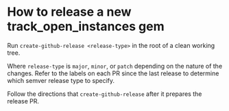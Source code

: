 # How to release a new track_open_instances gem

Run `create-github-release <release-type>` in the root of a clean working tree.

Where `release-type` is `major`, `minor`, or `patch` depending on the nature of the
changes. Refer to the labels on each PR since the last release to determine which
semver release type to specify.

Follow the directions that `create-github-release` after it prepares the release PR.
